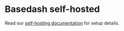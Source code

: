 # Basedash self-hosted

Read our [self-hosting documentation](https://docs.basedash.com/self-hosting) for setup details.
